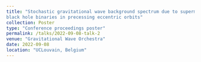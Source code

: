 ```yaml
---
title: "Stochastic gravitational wave background spectrum due to supermassive
black hole binaries in precessing eccentric orbits"
collection: Poster
type: "Conference proceedings poster"
permalink: /talks/2022-09-08-talk-2
venue: "Gravitational Wave Orchestra"
date: 2022-09-08
location: "UCLouvain, Belgium"
---
```



